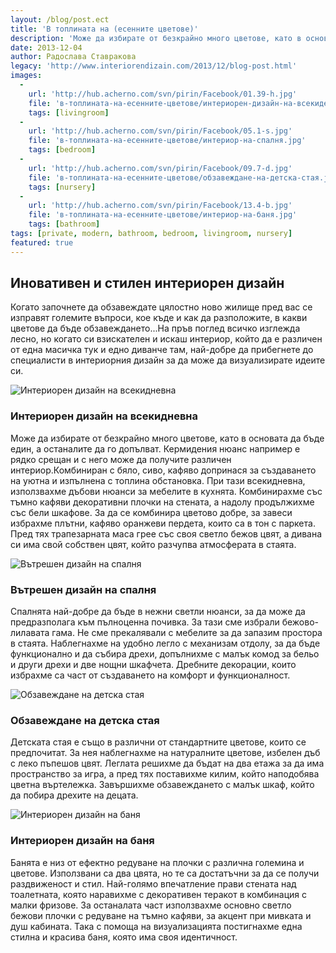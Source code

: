```yaml
---
layout: /blog/post.ect
title: 'В топлината на (есенните цветове)'
description: 'Може да избирате от безкрайно много цветове, като в основата да бъде един, а останалите да го допълват. Кермидения нюанс например е рядко срещан и с него може да получите различен интериор. Комбиниран с бяло, сиво, кафяво допринася за създаването на уютна и изпълнена с топлина обстановка.'
date: 2013-12-04
author: Радослава Ставракова
legacy: 'http://www.interiorendizain.com/2013/12/blog-post.html'
images:
  -
    url: 'http://hub.acherno.com/svn/pirin/Facebook/01.39-h.jpg'
    file: 'в-топлината-на-есенните-цветове/интериорен-дизайн-на-всекиденевна.jpg'
    tags: [livingroom]
  -
    url: 'http://hub.acherno.com/svn/pirin/Facebook/05.1-s.jpg'
    file: 'в-топлината-на-есенните-цветове/интериор-на-спалня.jpg'
    tags: [bedroom]
  -
    url: 'http://hub.acherno.com/svn/pirin/Facebook/09.7-d.jpg'
    file: 'в-топлината-на-есенните-цветове/обзавеждане-на-детска-стая.jpg'
    tags: [nursery]
  -
    url: 'http://hub.acherno.com/svn/pirin/Facebook/13.4-b.jpg'
    file: 'в-топлината-на-есенните-цветове/интериор-на-баня.jpg'
    tags: [bathroom]
tags: [private, modern, bathroom, bedroom, livingroom, nursery]
featured: true
---
```

## **Иновативен** и стилен **интериорен дизайн**
Когато започнете да обзавеждате цялостно ново жилище пред вас се изправят големите въпроси, кое къде и как да разположите, в какви цветове да бъде обзавеждането...На пръв поглед всичко изглежда лесно, но когато си взискателен и искаш интериор, който да е различен от една масичка тук и едно диванче там, най-добре да прибегнете до специалисти в интериорния дизайн за да може да визуализирате идеите си.

![Интериорен дизайн на всекидневна](в-топлината-на-есенните-цветове/интериорен-дизайн-на-всекиденевна.jpg)
### Интериорен дизайн на **всекидневна**

Може да избирате от безкрайно много цветове, като в основата да бъде един, а останалите да го допълват. Кермидения нюанс например е рядко срещан и с него може да получите различен интериор.Комбиниран с бяло, сиво, кафяво допринася за създаването на уютна и изпълнена с топлина обстановка. При тази всекидневна, използвахме дъбови нюанси за мебелите в кухнята. Комбинирахме със тъмно кафяви декоративни плочки на стената, а надолу продължихме със бели шкафове. За да се комбинира цветово добре, за завеси избрахме плътни, кафяво оранжеви пердета, които са в тон с паркета. Пред тях трапезарната маса грее със своя светло бежов цвят, а дивана си има свой собствен цвят, който разчупва атмосферата в стаята.

![Вътрешен дизайн на спалня](в-топлината-на-есенните-цветове/интериор-на-спалня.jpg)
### Вътрешен дизайн на **спалня**

Спалнята най-добре да бъде в нежни светли нюанси, за да може да предразполага към пълноценна почивка. За тази сме избрали бежово-лилавата гама. Не сме прекалявали с мебелите за да запазим простора в стаята. Наблегнахме на удобно легло с механизам отдолу, за да бъде функционално и да събира дрехи, допълнихме с малък комод за бельо и други дрехи и две нощни шкафчета. Дребните декорации, които избрахме са част от създаването на комфорт и функционалност.

![Обзавеждане на детска стая](в-топлината-на-есенните-цветове/обзавеждане-на-детска-стая.jpg)
### Обзавеждане на **детска стая**

Детската стая е също в различни от стандартните цветове, които се предпочитат. За нея наблегнахме на натуралните цветове, избелен дъб с леко пъпешов цвят. Леглата решихме да бъдат на два етажа за да има пространство за игра, а пред тях поставихме килим, който наподобява цветна въртележка. Завършихме обзавеждането с малък шкаф, който да побира дрехите на децата.

![Интериорен дизайн на баня](в-топлината-на-есенните-цветове/интериор-на-баня.jpg)
### Интериорен дизайн на **баня**

Банята е низ от ефектно редуване на плочки с различна големина и цветове. Използвани са два цвята, но те са достатъчни за да се получи раздвиженост и стил. Най-голямо впечатление прави стената над тоалетната, която наравихме с декоративен теракот в комбинация с малки фризове. За останалата част използвахме основно светло бежови плочки с редуване на тъмно кафяви, за акцент при мивката и душ кабината. Така с помоща на визуализацията постигнахме една стилна и красива баня, която има своя идентичност.